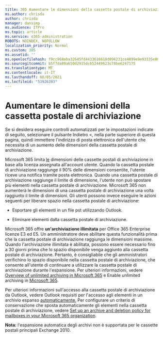 ```yaml
---
title: 305 Aumentare le dimensioni della cassetta postale di archiviazione
ms.author: chrisda
author: chrisda
manager: dansimp
ms.audience: ITPro
ms.topic: article
ms.service: o365-administration
ROBOTS: NOINDEX, NOFOLLOW
localization_priority: Normal
ms.custom: 305
ms.assetid: ''
ms.openlocfilehash: f9cc968aba32645fd4433616618d096231ce4899e9e93335e802af5c05524a79
ms.sourcegitcommit: b5f7da89a650d2915dc652449623c78be6247175
ms.translationtype: MT
ms.contentlocale: it-IT
ms.lasthandoff: 08/05/2021
ms.locfileid: "53926393"
---
```

# <a name="increase-the-archive-mailbox-size"></a>Aumentare le dimensioni della cassetta postale di archiviazione


Se si desidera eseguire controlli automatizzati per le impostazioni indicate di seguito, selezionare il pulsante Indietro <, nella parte superiore di questa pagina, quindi immettere l'indirizzo di posta elettronica dell'utente che necessita di un aumento delle dimensioni della cassetta postale di archiviazione.

Microsoft 365 limita [le](https://docs.microsoft.com/office365/servicedescriptions/exchange-online-service-description/exchange-online-limits#mailbox-storage-limits) dimensioni delle cassette postali di archiviazione in base alla licenza assegnata all'account utente. Quando la cassetta postale di archiviazione raggiunge il 90% delle dimensioni consentite, l'utente riceve una notifica tramite posta elettronica. Quando una cassetta postale di archiviazione raggiunge il limite di dimensione, l'utente non può spostare più elementi nella cassetta postale di archiviazione. Microsoft 365 non aumenterà le dimensioni di una cassetta postale di archiviazione una volta raggiunto il limite di dimensioni. Gli utenti possono invece eseguire le azioni seguenti per liberare spazio nella cassetta postale di archiviazione:

- Esportare gli elementi in un file pst utilizzando Outlook.

- Eliminare elementi dalla cassetta postale di archiviazione.

Microsoft 365 offre **un'archiviazione illimitata** per Office 365 Enterprise licenze E3 ed E5. Un amministratore deve abilitare questa funzionalità prima che la cassetta postale di archiviazione raggiunga le dimensioni massime. Quando l'archiviazione illimitata è abilitata, possono essere necessario fino a 30 giorni prima che lo spazio disponibile venga aggiunto alla cassetta postale di archiviazione. Pertanto, è consigliabile che gli amministratori verifichino lo spazio disponibile nella cassetta postale di archiviazione, che consente all'utente di continuare a utilizzare la cassetta postale di archiviazione durante l'espansione. Per ulteriori informazioni, vedere [Overview of unlimited archiving in Microsoft 365](https://docs.microsoft.com/microsoft-365/compliance/unlimited-archiving) e Enable unlimited archiving in [Microsoft 365](https://docs.microsoft.com/microsoft-365/compliance/enable-unlimited-archiving).

Per ulteriori informazioni sull'accesso alla cassetta postale di archiviazione da Outlook, vedere Outlook requisiti per l'accesso agli elementi in un archivio espanso [automaticamente.](https://docs.microsoft.com/microsoft-365/compliance/unlimited-archiving#outlook-requirements-for-accessing-items-in-an-auto-expanded-archive) Per configurare un criterio di conservazione che sposta automaticamente gli elementi nella cassetta postale di archiviazione, vedere [Set up an archive and deletion policy for mailboxes in your Microsoft 365 organization](https://docs.microsoft.com/microsoft-365/compliance/set-up-an-archive-and-deletion-policy-for-mailboxes).

**Nota:** l'espansione automatica degli archivi non è supportata per le cassette postali principali Exchange 2010.
